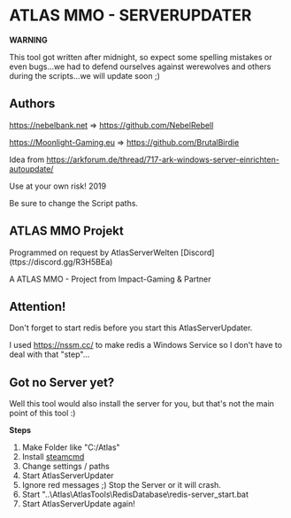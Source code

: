 # ATLAS MMO - SERVERUPDATER

__WARNING__

This tool got written after midnight, so expect some spelling mistakes or even bugs...we had to defend ourselves against werewolves and others during the scripts...we will update soon ;)

## Authors

https://nebelbank.net => https://github.com/NebelRebell

https://Moonlight-Gaming.eu => https://github.com/BrutalBirdie

Idea from https://arkforum.de/thread/717-ark-windows-server-einrichten-autoupdate/

Use at your own risk! 2019

Be sure to change the Script paths.


## ATLAS MMO Projekt
Programmed on request by AtlasServerWelten [Discord] (ttps://discord.gg/R3H5BEa)

A ATLAS MMO - Project from Impact-Gaming & Partner


## Attention!

Don't forget to start redis before you start this AtlasServerUpdater.

I used https://nssm.cc/ to make redis a Windows Service so I don't have to deal with that "step"...


## Got no Server yet?

Well this tool would also install the server for you, but that's not the main point of this tool :)


__Steps__
1. Make Folder like "C:/Atlas"
2. Install [steamcmd](https://developer.valvesoftware.com/wiki/SteamCMD)
3. Change settings / paths 
4. Start AtlasServerUpdater
5. Ignore red messages ;) Stop the Server or it will crash.
6. Start "..\Atlas\AtlasTools\RedisDatabase\redis-server_start.bat
7. Start AtlasServerUpdate again!
